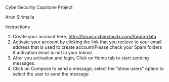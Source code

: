 CyberSecurity Capstone Project

Arun Sirimalla

Instructions 

1. Create your account here, http://forum.cybercloudx.com/forum-data
2. Activate your account by clicking the link that you recieve to your email address that is used to create account(Please check your Spam folders if activation email is not in your Inbox)
3. After you activation and login, Click on Home tab to start sending messages.
4. Click on Compose to send a message, select the  "show users" option to select the user to send the message

